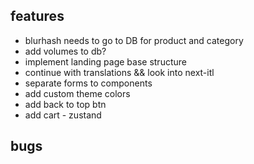## features

- blurhash needs to go to DB for product and category
- add volumes to db?
- implement landing page base structure
- continue with translations && look into next-itl
- separate forms to components
- add custom theme colors
- add back to top btn
- add cart - zustand

## bugs
